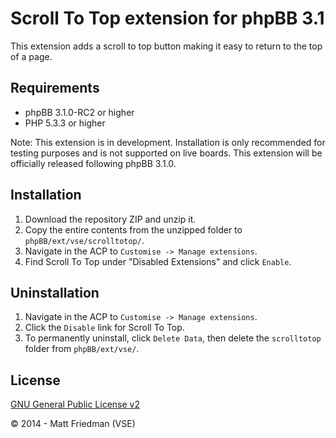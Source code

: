 # Scroll To Top extension for phpBB 3.1

This extension adds a scroll to top button making it easy to return to the top of a page.

## Requirements
* phpBB 3.1.0-RC2 or higher
* PHP 5.3.3 or higher

Note: This extension is in development. Installation is only recommended for testing purposes and is not supported on live boards. This extension will be officially released following phpBB 3.1.0.

## Installation
1. Download the repository ZIP and unzip it.
2. Copy the entire contents from the unzipped folder to `phpBB/ext/vse/scrolltotop/`.
3. Navigate in the ACP to `Customise -> Manage extensions`.
4. Find Scroll To Top under "Disabled Extensions" and click `Enable`.

## Uninstallation
1. Navigate in the ACP to `Customise -> Manage extensions`.
2. Click the `Disable` link for Scroll To Top.
3. To permanently uninstall, click `Delete Data`, then delete the `scrolltotop` folder from `phpBB/ext/vse/`.

## License
[GNU General Public License v2](http://opensource.org/licenses/GPL-2.0)

© 2014 - Matt Friedman (VSE)
